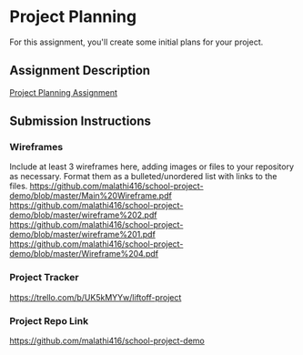# Project Planning
For this assignment, you'll create some initial plans for your project.

## Assignment Description
[Project Planning Assignment](https://education.launchcode.org/liftoff/modules/assignments/project-planning)

## Submission Instructions

### Wireframes

Include at least 3 wireframes here, adding images or files to your repository as necessary. Format them as a bulleted/unordered list with links to the files.
https://github.com/malathi416/school-project-demo/blob/master/Main%20Wireframe.pdf
https://github.com/malathi416/school-project-demo/blob/master/wireframe%202.pdf
https://github.com/malathi416/school-project-demo/blob/master/wireframe%201.pdf
https://github.com/malathi416/school-project-demo/blob/master/Wireframe%204.pdf

### Project Tracker

https://trello.com/b/UK5kMYYw/liftoff-project

### Project Repo Link

https://github.com/malathi416/school-project-demo
